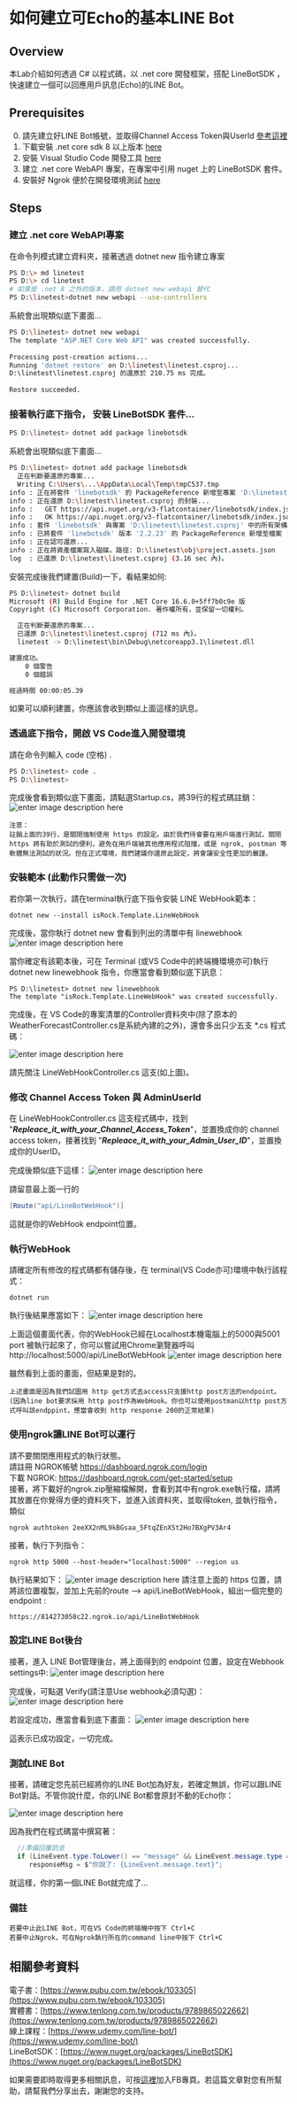 如何建立可Echo的基本LINE Bot
===
## Overview

本Lab介紹如何透過 C# 以程式碼，以 .net core 開發框架，搭配 LineBotSDK ，快速建立一個可以回應用戶訊息(Echo)的LINE Bot。

## Prerequisites
0. 請先建立好LINE Bot帳號，並取得Channel Access Token與UserId [參考這裡](https://github.com/isdaviddong/HOL-LineBotSDK/blob/master/00.%20%E5%A6%82%E4%BD%95%E7%94%B3%E8%AB%8BLINE%20Bot.md)
1. 下載安裝 .net core sdk 8 以上版本 [here](https://dotnet.microsoft.com/download)
2. 安裝 Visual Studio Code 開發工具 [here](https://code.visualstudio.com/download)
3. 建立 .net core WebAPI 專案，在專案中引用 nuget 上的 LineBotSDK 套件。
4. 安裝好 Ngrok 便於在開發環境測試 [here](https://ngrok.com/)  

## Steps

### 建立 .net core WebAPI專案
在命令列模式建立資料夾，接著透過 dotnet new 指令建立專案
```bash
PS D:\> md linetest
PS D:\> cd linetest
# 如果是 .net 8 之外的版本，請用 dotnet new webapi 替代
PS D:\linetest>dotnet new webapi --use-controllers
```
系統會出現類似底下畫面...
```bash
PS D:\linetest> dotnet new webapi  
The template "ASP.NET Core Web API" was created successfully.  
  
Processing post-creation actions...  
Running 'dotnet restore' on D:\linetest\linetest.csproj...  
D:\linetest\linetest.csproj 的還原於 210.75 ms 完成。  
  
Restore succeeded.
```

### 接著執行底下指令， 安裝 LineBotSDK 套件...
```bash
PS D:\linetest> dotnet add package linebotsdk
```
系統會出現類似底下畫面...
```bash
PS D:\linetest> dotnet add package linebotsdk
  正在判斷要還原的專案...
  Writing C:\Users\...\AppData\Local\Temp\tmpC537.tmp
info : 正在將套件 'linebotsdk' 的 PackageReference 新增至專案 'D:\linetest\linetest.csproj'。
info : 正在還原 D:\linetest\linetest.csproj 的封裝...
info :   GET https://api.nuget.org/v3-flatcontainer/linebotsdk/index.json
info :   OK https://api.nuget.org/v3-flatcontainer/linebotsdk/index.json 1088 毫秒
info : 套件 'linebotsdk' 與專案 'D:\linetest\linetest.csproj' 中的所有架構相容。
info : 已將套件 'linebotsdk' 版本 '2.2.23' 的 PackageReference 新增至檔案 'D:\linetest\linetest.csproj'。
info : 正在認可還原...
info : 正在將資產檔案寫入磁碟。路徑: D:\linetest\obj\project.assets.json
log  : 已還原 D:\linetest\linetest.csproj (3.16 sec 內)。
```
安裝完成後我們建置(Build)一下，看結果如何:
```bash
PS D:\linetest> dotnet build
Microsoft (R) Build Engine for .NET Core 16.6.0+5ff7b0c9e 版
Copyright (C) Microsoft Corporation. 著作權所有，並保留一切權利。

  正在判斷要還原的專案...
  已還原 D:\linetest\linetest.csproj (712 ms 內)。
  linetest -> D:\linetest\bin\Debug\netcoreapp3.1\linetest.dll

建置成功。
    0 個警告
    0 個錯誤

經過時間 00:00:05.39
```
如果可以順利建置，你應該會收到類似上面這樣的訊息。

### 透過底下指令，開啟 VS Code進入開發環境
請在命令列輸入 code (空格) .
```bash
PS D:\linetest> code .
PS D:\linetest>
```
完成後會看到類似底下畫面，請點選Startup.cs，將39行的程式碼註銷：
![enter image description here](https://i.imgur.com/ZQ7xZC1.png)

```
注意：
註銷上面的39行，是關閉強制使用 https 的設定。由於我們待會要在用戶端進行測試，關閉 https 將有助於測試的便利，避免在用戶端被其他應用程式阻擋，或是 ngrok, postman 等軟體無法測試的狀況。但在正式環境，我們建議你還原此設定，將會讓安全性更加的嚴謹。
```
###  安裝範本 (此動作只需做一次)
若你第一次執行，請在terminal執行底下指令安裝 LINE WebHook範本：
```dos
dotnet new --install isRock.Template.LineWebHook
```
完成後，當你執行 dotnet new 會看到列出的清單中有 linewebhook
![enter image description here](https://i.imgur.com/qEDFa88.png)

當你確定有該範本後，可在 Terminal (或VS Code中的終端機環境亦可)執行  dotnet new linewebhook  指令，你應當會看到類似底下訊息：
```dos
PS D:\linetest> dotnet new linewebhook  
The template "isRock.Template.LineWebHook" was created successfully.
```
完成後，在 VS Code的專案清單的Controller資料夾中(除了原本的WeatherForecastController.cs是系統內建的之外)，還會多出只少五支 *.cs 程式碼：

![enter image description here](https://i.imgur.com/laQr1wt.png)

請先關注 LineWebHookController.cs 這支(如上圖)。

### 修改 Channel Access Token 與  AdminUserId

在  LineWebHookController.cs 這支程式碼中，找到 "___Repleace_it_with_your_Channel_Access_Token___"，並置換成你的 channel access token，接著找到 "___Repleace_it_with_your_Admin_User_ID___"，並置換成你的UserID。

完成後類似底下這樣：
![enter image description here](https://i.imgur.com/tYcV4rJ.png)

請留意最上面一行的
```csharp
[Route("api/LineBotWebHook")]
```
這就是你的WebHook endpoint位置。

### 執行WebHook
請確定所有修改的程式碼都有儲存後，在 terminal(VS Code亦可)環境中執行該程式：
```dos
dotnet run
```
執行後結果應當如下：
![enter image description here](https://i.imgur.com/0UxMO6w.png)

上面這個畫面代表，你的WebHook已經在Localhost本機電腦上的5000與5001 port 被執行起來了，你可以嘗試用Chrome瀏覽器呼叫  http://localhost:5000/api/LineBotWebHook 
![enter image description here](https://i.imgur.com/sIy5iwp.png)

雖然看到上面的畫面，但結果是對的。
```
上述畫面是因為我們試圖用 http get方式去access只支援http post方法的endpoint。
(因為line bot要求採用 http post作為WebHook。你也可以使用postman以http post方式呼叫該endppint，應當會收到 http response 200的正常結果)
```

### 使用ngrok讓LINE Bot可以運行
請不要關閉應用程式的執行狀態。    
請註冊 NGROK帳號 https://dashboard.ngrok.com/login   
下載 NGROK: https://dashboard.ngrok.com/get-started/setup  
接著，將下載好的ngrok.zip壓縮檔解開，會看到其中有ngrok.exe執行檔，請將其放置在你覺得方便的資料夾下，並進入該資料夾，並取得token, 並執行指令，類似  
```dos
ngrok authtoken 2eeXX2nML9kBGsaa_5FtqZEnXSt2Ho7BXgPV3Ar4
```
接著，執行下列指令：
```dos
ngrok http 5000 --host-header="localhost:5000" --region us
```
執行結果如下：
![enter image description here](https://i.imgur.com/0PXeu6J.png)
請注意上面的 https 位置，請將該位置複製，並加上先前的route --> api/LineBotWebHook，組出一個完整的endpoint :
```
https://814273058c22.ngrok.io/api/LineBotWebHook
```

### 設定LINE Bot後台
接著，進入 LINE Bot管理後台，將上面得到的 endpoint 位置，設定在Webhook settings中:
![enter image description here](https://i.imgur.com/PhkuvrH.png)

完成後，可點選 Verify(請注意Use webhook必須勾選)：
![enter image description here](https://i.imgur.com/P3BbzVI.png)

若設定成功，應當會看到底下畫面：
![enter image description here](https://i.imgur.com/AsnjJaw.png)

這表示已成功設定，一切完成。

### 測試LINE Bot
接著，請確定您先前已經將你的LINE Bot加為好友，若確定無誤，你可以跟LINE Bot對話。不管你說什麼，你的LINE Bot都會原封不動的Echo你：

![enter image description here](https://i.imgur.com/FJ5bSTP.png)

因為我們在程式碼當中撰寫著：
```csharp
  //準備回覆訊息
  if (LineEvent.type.ToLower() == "message" && LineEvent.message.type == "text")
     responseMsg = $"你說了: {LineEvent.message.text}";
```
就這樣，你的第一個LINE Bot就完成了...

### 備註
```
若要中止此LINE Bot，可在VS Code的終端機中按下 Ctrl+C    
若要中止Ngrok，可在Ngrok執行所在的command line中按下 Ctrl+C
```

相關參考資料
---
電子書：[https://www.pubu.com.tw/ebook/103305](https://www.pubu.com.tw/ebook/103305)  
實體書：[https://www.tenlong.com.tw/products/9789865022662](https://www.tenlong.com.tw/products/9789865022662)  
線上課程：[https://www.udemy.com/line-bot/](https://www.udemy.com/line-bot/)  
LineBotSDK：[https://www.nuget.org/packages/LineBotSDK](https://www.nuget.org/packages/LineBotSDK)  

如果需要即時取得更多相關訊息，可按[這裡](https://www.facebook.com/DotNetWalker/)加入FB專頁。若這篇文章對您有所幫助，請幫我們分享出去，謝謝您的支持。

